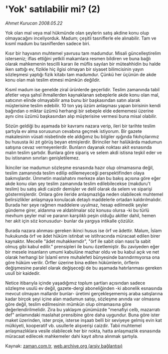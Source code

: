 # 'Yok' satılabilir mi? (2)

*Ahmet Kurucan 2008.05.22*

<tr><td class="metin" colspan="2" style="padding-top: 20px; padding-left: 5px; padding-right: 10px;">Yok olan mal veya mal hükmünde olan şeylerin satış akdine konu olup olmayacağını inceliyorduk. Madum; çeşitli tasniflerle ele alınabilir. Tam ve kısmî madum bu tasniflerden sadece biri.</td></tr><tr><td class="metin" colspan="2" style="padding-top: 20px; padding-left: 5px; padding-right: 10px;"><p>Kısır bir hayvanın muhtemel yavrusu tam madumdur. Misali güncelleştirelim isterseniz; iflas ettiğini yetkili makamlara resmen bildiren ve buna bağlı olarak mahkemenin tescilli kararı ile müflis sayılan bir müteahhidin bu halde iken sattığı ev, fizikle hiç ilgisi olmayan bir siyaset bilimcisinin yayın sözleşmesi yaptığı fizik kitabı tam madumdur. Çünkü her üçünün de akde konu olan malı teslim etmesi mümkün değildir. 
<p> Kısmî madum ise genelde ziraî ürünlerde geçerlidir. Teslim zamanında tabiî afetler veya şahsî ihmallerden kaynaklanan sebeplerle akde konu olan mal, satıcının elinde olmayabilir ama bunu bir başkasından satın alarak müşterisine teslim edebilir. 10 ton yaş üzüm anlaşması yapan birisinin kendi bağından o miktar üzümü herhangi bir sebeple elde edememesi üzerine aynı cins üzümü başkasından alıp müşterisine vermesi buna misal olabilir. 
<p> Sözün geldiği bu aşamada bir kavramı nazara verip, ileri bir tarihte teslim şartıyla ev alma sorusunun cevabına geçmek istiyorum. Bir gazete makalesinin vüsati nisbetinde ele aldığımız bu bilgiler ışığında fıkıhçılarımız bu hususta iki zıt görüş beyan etmişlerdir. Birinciler her halükârda madumun satışına cevaz vermeyenlerdir. Bunların dayanak noktası akit esnasında malın teslim şartıdır. Bunlara göre sipariş ve selem akdi istisna teşkil eder ve bu istisnanın sınırları genişletilemez. 
<p> İkinciler ise madumun sözleşme esnasında hazır olup olmamasına değil, teslim zamanında teslim edilip edilemeyeceği perspektifinden olaya bakmışlardır. Ümmetin maslahatını merkeze alan bu bakış açısına göre eğer akde konu olan şey teslim zamanında teslim edilebilecekse (makduru't teslim) bu satış akdi caizdir demişler ve delil olarak da selem ve siparişi göstermişlerdir. Onlara göre ileride anlaşmazlığa neden olabilecek muhtemel belirsizlikler anlaşmaya konulacak detaylı maddelerle ortadan kaldırılmalıdır. Burada her şeye rağmen maddelere uyulmaz, hesap edilmedik şeyler gündeme girer, aldanma ve aldatılmalar söz konusu olursa -ki bu türlü mevhum şeyler mal ve paranın karşılıklı peşin olduğu akitler dahil, hemen her akit için söz konusudur- bunlar da yargıya intikalle çözülür. 
<p> Burada nazara alınması gereken ikinci husus ise örf ve âdettir. Malum, İslam hukukunda örf ve âdet hüküm istinbat ve istihracında müracaat edilen birer kaynaktır. Mecelle "âdet muhakkemdir", "örf ile sabit olan nass'la sabit olmuş gibi kabul edilir." prensipleri ile bunu özetlemiştir. Bu zaviyeden eğer bir mesele insanların umumi kabulüne mazhar oldu ve bu kabul açık ve net olarak herhangi bir İslamî emre muhalefeti bünyesinde barındırmıyorsa ona göre hüküm verilir. Örfler üzerine bina edilen hükümlerin, örflerin değişmesine paralel olarak değişeceği de bu aşamada hatırlanması gereken usulî bir kaidedir. 
<p> Netice itibarıyla içinde yaşadığımız toplum şartları açısından sadece sözleşme usulü ev değil, gazete-dergi aboneliğinden -ki abonelik esnasında mevcut olmayan mallardır bunlar- üretimi gerçekleşememiş araba satışlarına kadar birçok şeyi içine alan madumun satışı, sözleşme anında var olmasına göre değil, teslim edilmesinin mümkün olup olmamasına göre değerlendirilmelidir. Zira bu yaklaşım günümüzde "menafiyi celb, mazarratı def" anlamındaki maslahat prensibine göre daha uygundur. Buna göre ister maket üzerinden, ister proje, isterse inşaatı belli bir seviyeye gelmiş evin kat mülkiyeti, kooperatif vb. usullerle alışverişi caizdir. Tabii muhtemel anlaşmazlıklara vesile olabilecek her bir nokta, hatta anlaşmazlık esnasında müracaat edilecek mahkemeler dahi kayıt altına alınmak şartıyla.<br/></p></p></p></p></p></p></td></tr>

Kaynak: [zaman.com.tr](http://zaman.com.tr/yazar.do?yazino=692593), [web.archive.org (arşiv bağlantısı)](http://web.archive.org/web/20080716030231/http://www.zaman.com.tr:80/yazar.do?yazino=692593)
